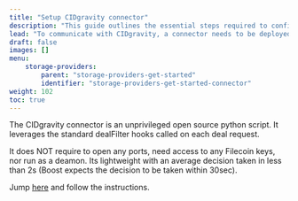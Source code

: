 ```yaml
---
title: "Setup CIDgravity connector"
description: "This guide outlines the essential steps required to configure the CIDgravity connector in conjunction with a Boost node."
lead: "To communicate with CIDgravity, a connector needs to be deployed on the miner markets node (boost / dropplet)."
draft: false
images: []
menu:
    storage-providers:
        parent: "storage-providers-get-started"
        identifier: "storage-providers-get-started-connector"
weight: 102
toc: true
---
```


The CIDgravity connector is an unprivileged open source python script. It leverages the standard dealFilter hooks called on each deal request.

It does NOT require to open any ports, need access to any Filecoin keys, nor run as a deamon. Its lightweight with an average decision taken in less than 2s (Boost expects the decision to be taken within 30sec).

Jump [here](https://github.com/CIDgravity/CIDgravity-X) and follow the instructions.
